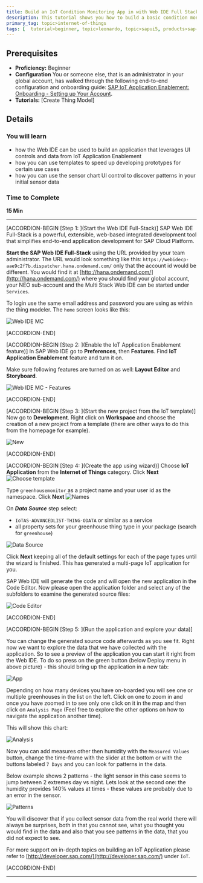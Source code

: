 ```yaml
---
title: Build an IoT Condition Monitoring App in with Web IDE Full Stack in 5 Minutes
description: This tutorial shows you how to build a basic condition monitoring and sensor data visualization application with the Web IDE in 5 minutes.
primary_tag: topic>internet-of-things
tags: [  tutorial>beginner, topic>leonardo, topic>sapui5, products>sap-web-ide, products>sap-web-ide-plug-ins, products>sap-IoT-application-enablement, products>sap-cloud-platform  ]
---
```


## Prerequisites  
 - **Proficiency:** Beginner
 - **Configuration** You or someone else, that is an administrator in your global account, has walked through the following end-to-end configuration and onboarding guide: [SAP IoT Application Enablement: Onboarding - Setting up Your Account](https://help.sap.com/viewer/9dfedbe95cbe4a9f9a5ceddbef7f88e5/latest/en-US/c5b72d23880240dcb4b0d7b9523b065a.html).
 - **Tutorials:** [Create Thing Model]

## Details
### You will learn
- how the Web IDE can be used to build an application that leverages UI controls and data from IoT Application Enablement
- how you can use templates to speed up developing prototypes for certain use cases
- how you can use the sensor chart UI control to discover patterns in your initial sensor data

### Time to Complete
**15 Min**

---

[ACCORDION-BEGIN [Step 1: ](Start the Web IDE Full-Stack)]
SAP Web IDE Full-Stack is a powerful, extensible, web-based integrated development tool that simplifies end-to-end application development for SAP Cloud Platform.

**Start the SAP Web IDE Full-Stack** using the URL provided by your team administrator. The URL would look something like this: `https://webidecp-aae9c2f7b.dispatcher.hana.ondemand.com/` only that the account id would be different. You would find it at  [http://hana.ondemand.com/](http://hana.ondemand.com/) where you should find your global account, your NEO sub-account and the Multi Stack Web IDE can be started under `Services`.

To login use the same email address and password you are using as within the thing modeler. The `home` screen looks like this:

![Web IDE MC](iotaecompappmc0010.jpg)

[ACCORDION-END]


[ACCORDION-BEGIN [Step 2: ](Enable the IoT Application Enablement feature)]
In SAP Web IDE go to **Preferences**, then **Features**. Find **IoT Application Enablement** feature and turn it on.

Make sure following features are turned on as well: **Layout Editor** and **Storyboard**.

![Web IDE MC - Features](iotaecompappmc0020.jpg)

[ACCORDION-END]


[ACCORDION-BEGIN [Step 3: ](Start the new project from the IoT template)]
Now go to **Development**. Right click on **Workspace** and choose the creation of a new project from a template (there are other ways to do this from the homepage for example).

![New](iotaecompappmc0030.jpg)

[ACCORDION-END]


[ACCORDION-BEGIN [Step 4: ](Create the app using wizard)]
Choose **IoT Application** from the **Internet of Things** category. Click **Next**
![Choose template](iotaecompappmc0040.png)

Type `greenhousemonitor` as a project name and your user id as the namespace. Click **Next**
![Names](iotaecompappmc0050.png)

On ___Data Source___ step select:
 -    `IoTAS-ADVANCEDLIST-THING-ODATA` or similar as a service
 -    all property sets for your greenhouse thing type in your package (search for `greenhouse`)

![Data Source](iotaecompappmc0060.png)

Click **Next** keeping all of the default settings for each of the page types until the wizard is finished. This has generated a multi-page IoT application for you.

SAP Web IDE will generate the code and will open the new application in the Code Editor. Now please open the application folder and select any of the subfolders to examine the generated source files:

![Code Editor](iotaecompappmc0080.png)


[ACCORDION-END]


[ACCORDION-BEGIN [Step 5: ](Run the application and explore your data)]

You can change the generated source code afterwards as you see fit. Right now we want to explore the data that we have collected with the application. So to see a preview of the application you can start it right from the Web IDE. To do so press on the green button (below Deploy menu in above picture) - this should bring up the application in a new tab:

![App](iotaecompappmc0090.png)

Depending on how many devices you have on-boarded you will see one or multiple greenhouses in the list on the left. Click on one to zoom in and once you have zoomed in to see only one click on it in the map and then click on `Analysis Page` (Feel free to explore the other options on how to navigate the application another time).

This will show this chart:

![Analysis](iotaecompappmc0100.png)

Now you can add measures other then humidity with the `Measured Values` button, change the time-frame with the slider at the bottom or with the buttons labeled `7 Days` and you can look for patterns in the data.

Below example shows 2 patterns - the light sensor in this case seems to jump between 2 extremes day vs night. Lets look at the second one: the humidity provides 140% values at times - these values are probably due to an error in the sensor.

![Patterns](iotaecompappmc0110.png)

You will discover that if you collect sensor data from the real world there will always be surprises, both in that you cannot see, what you thought you would find in the data and also that you see patterns in the data, that you did not expect to see.

For more support on in-depth topics on building an IoT Application please refer to [http://developer.sap.com/](http://developer.sap.com/) under `IoT`.

[ACCORDION-END]


---
